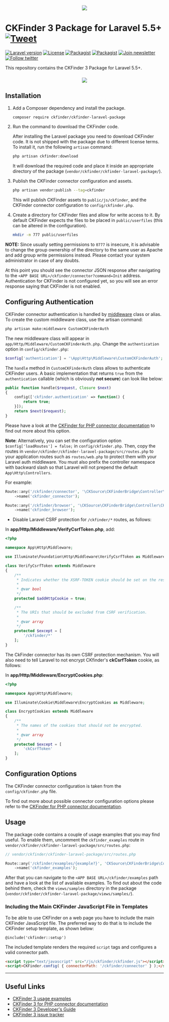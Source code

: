 <h3 align="center"><img src="https://user-images.githubusercontent.com/803299/42567830-6b6d3ad6-850b-11e8-9151-43021c92d8b7.png"></h3>

# CKFinder 3 Package for Laravel 5.5+ [![Tweet](https://img.shields.io/twitter/url/http/shields.io.svg?style=social)](https://twitter.com/intent/tweet?text=Check%20out%20CKFinder%20package%20for%20Laravel%20&url=https://github.com/ckfinder/ckfinder-laravel-package)

[![Laravel version](https://img.shields.io/badge/Laravel-5.5%2C%205.6-green.svg)]()
[![License](https://img.shields.io/badge/license-MIT-blue.svg)](https://opensource.org/licenses/MIT)
[![Packagist](https://img.shields.io/packagist/v/ckfinder/ckfinder-laravel-package.svg)](https://packagist.org/packages/ckfinder/ckfinder-laravel-package)
[![Packagist](https://img.shields.io/packagist/dt/ckfinder/ckfinder-laravel-package.svg)](https://packagist.org/packages/ckfinder/ckfinder-laravel-package)
[![Join newsletter](https://img.shields.io/badge/join-newsletter-00cc99.svg)](http://eepurl.com/c3zRPr)
[![Follow twitter](https://img.shields.io/badge/follow-twitter-00cc99.svg)](https://twitter.com/ckeditor)

This repository contains the CKFinder 3 Package for Laravel 5.5+.

<h3 align="center"><a href="https://ckeditor.com/docs/ckfinder/demo/ckfinder3/samples/widget.html"><img src="https://user-images.githubusercontent.com/803299/42693315-18717aae-86af-11e8-863a-74070edb3912.png"></a></h3>

## Installation

1. Add a Composer dependency and install the package.

    ```bash
    composer require ckfinder/ckfinder-laravel-package
    ```

2. Run the command to download the CKFinder code.

    After installing the Laravel package you need to download CKFinder code. It is not shipped with the package due to different license terms. To install it, run the following `artisan` command:

    ```bash
    php artisan ckfinder:download
    ```

    It will download the required code and place it inside an appropriate directory of the package (`vendor/ckfinder/ckfinder-laravel-package/`).

3. Publish the CKFinder connector configuration and assets.

    ```bash
    php artisan vendor:publish --tag=ckfinder
    ```

    This will publish CKFinder assets to `public/js/ckfinder`, and the CKFinder connector configuration to `config/ckfinder.php`.

4. Create a directory for CKFinder files and allow for write access to it. By default CKFinder expects the files to be placed in `public/userfiles` (this can be altered in the configuration).

    ```bash
    mkdir -m 777 public/userfiles
    ```

**NOTE:** Since usually setting permissions to `0777` is insecure, it is advisable to change the group ownership of the directory to the same user as Apache and add group write permissions instead. Please contact your system administrator in case of any doubts.

At this point you should see the connector JSON response after navigating to the `<APP BASE URL>/ckfinder/connector?command=Init` address.
Authentication for CKFinder is not configured yet, so you will see an error response saying that CKFinder is not enabled.

## Configuring Authentication

CKFinder connector authentication is handled by [middleware](https://laravel.com/docs/5.8/middleware) class or alias. To create the custom middleware class, use the artisan command:

```bash
php artisan make:middleware CustomCKFinderAuth
```

The new middleware class will appear in `app/Http/Middleware/CustomCKFinderAuth.php`. Change the `authentication` option in `config/ckfinder.php`:

```php
$config['authentication'] = '\App\Http\Middleware\CustomCKFinderAuth';
```

The `handle` method in `CustomCKFinderAuth` class allows to authenticate CKFinder users. A basic implementation that returns `true` from the `authentication` callable (which is obviously **not secure**) can look like below:

```php
public function handle($request, Closure $next)
{
    config(['ckfinder.authentication' => function() {
        return true;
    }]);
    return $next($request);
}
```

Please have a look at the [CKFinder for PHP connector documentation](https://ckeditor.com/docs/ckfinder/ckfinder3-php/configuration.html#configuration_options_authentication) to find out
more about this option.

**Note**: 
Alternatively, you can set the configuration option ```$config['loadRoutes'] = false;``` in ```config/ckfinder.php```. Then, copy the routes in ```vendor/ckfinder/ckfinder-laravel-package/src/routes.php``` to your application routes such as ```routes/web.php``` to protect them with your Laravel auth middleware.  You must also prefix the controller namespace with backward slash so that Laravel will not prepend the default ```App\Http\Controllers```.  

For example:  
```php
Route::any('/ckfinder/connector', '\CKSource\CKFinderBridge\Controller\CKFinderController@requestAction')
    ->name('ckfinder_connector');

Route::any('/ckfinder/browser', '\CKSource\CKFinderBridge\Controller\CKFinderController@browserAction')
    ->name('ckfinder_browser');
```

- Disable Laravel CSRF protection for ```/ckfinder/*``` routes, as follows:  

In **app/Http/Middleware/VerifyCsrfToken.php**, add:  
```php
<?php

namespace App\Http\Middleware;

use Illuminate\Foundation\Http\Middleware\VerifyCsrfToken as Middleware;

class VerifyCsrfToken extends Middleware
{
    /**
     * Indicates whether the XSRF-TOKEN cookie should be set on the response.
     *
     * @var bool
     */
    protected $addHttpCookie = true;

    /**
     * The URIs that should be excluded from CSRF verification.
     *
     * @var array
     */
    protected $except = [
        '/ckfinder/*'
    ];
}
```
The CkFinder connector has its own CSRF protection mechanism. You will also need to tell Laravel to not encrypt CKfinder's **ckCsrfToken** cookie, as follows:  

In **app/Http/Middleware/EncryptCookies.php**:  
```php
<?php

namespace App\Http\Middleware;

use Illuminate\Cookie\Middleware\EncryptCookies as Middleware;

class EncryptCookies extends Middleware
{
    /**
     * The names of the cookies that should not be encrypted.
     *
     * @var array
     */
    protected $except = [
        'ckCsrfToken'
    ];
}
```


## Configuration Options

The CKFinder connector configuration is taken from the `config/ckfinder.php` file.

To find out more about possible connector configuration options please refer to the [CKFinder for PHP connector documentation](https://ckeditor.com/docs/ckfinder/ckfinder3-php/configuration.html).

## Usage

The package code contains a couple of usage examples that you may find useful. To enable them, uncomment the `ckfinder_examples`
route in `vendor/ckfinder/ckfinder-laravel-package/src/routes.php`:

```php
// vendor/ckfinder/ckfinder-laravel-package/src/routes.php

Route::any('/ckfinder/examples/{example?}', 'CKSource\CKFinderBridge\Controller\CKFinderController@examplesAction')
    ->name('ckfinder_examples');
```

After that you can navigate to the `<APP BASE URL>/ckfinder/examples` path and have a look at the list of available examples.
To find out about the code behind them, check the `views/samples` directory in the package (`vendor/ckfinder/ckfinder-laravel-package/views/samples/`).

### Including the Main CKFinder JavaScript File in Templates

To be able to use CKFinder on a web page you have to include the main CKFinder JavaScript file.
The preferred way to do that is to include the CKFinder setup template, as shown below:

```blade
@include('ckfinder::setup')
```

The included template renders the required `script` tags and configures a valid connector path.

```html
<script type="text/javascript" src="/js/ckfinder/ckfinder.js"></script>
<script>CKFinder.config( { connectorPath: '/ckfinder/connector' } );</script>
```

---

## Useful Links

 * [CKFinder 3 usage examples](https://ckeditor.com/docs/ckfinder/demo/ckfinder3/samples/widget.html)
 * [CKFinder 3 for PHP connector documentation](https://ckeditor.com/docs/ckfinder/ckfinder3-php/)
 * [CKFinder 3 Developer's Guide](https://ckeditor.com/docs/ckfinder/ckfinder3/)
 * [CKFinder 3 issue tracker](https://github.com/ckfinder/ckfinder)
